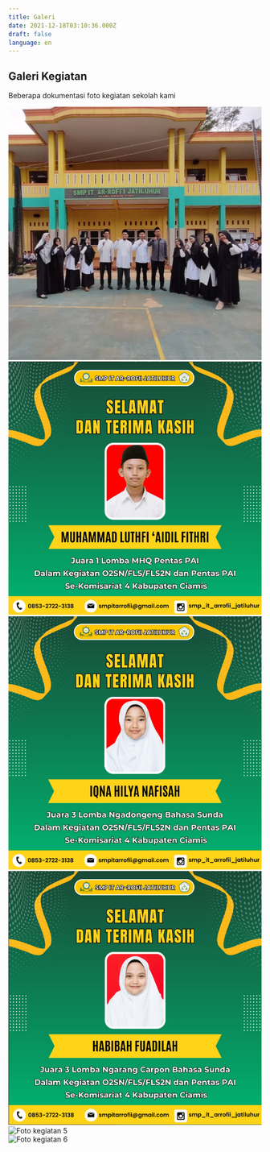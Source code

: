 ```yaml
---
title: Galeri
date: 2021-12-18T03:10:36.000Z
draft: false
language: en
---
```


<!-- @format -->

<section class="py-12 bg-white dark:bg-gray-900">
  <div class="max-w-screen-xl mx-auto px-4 lg:px-8">
    <div class="mb-10 text-center">
      <h2 class="text-3xl font-bold text-gray-800 dark:text-white">Galeri Kegiatan</h2>
      <p class="mt-2 text-gray-600 dark:text-gray-300">Beberapa dokumentasi foto kegiatan sekolah kami</p>
    </div>
    <div class="grid grid-cols-1 sm:grid-cols-2 md:grid-cols-3 gap-6">
      <div>
        <img class="object-cover w-full h-64 rounded-lg shadow-md" src="../assets/images/gallery/Screenshot 2025-06-24 002200.png" alt="Foto kegiatan 1" />
      </div>
      <div>
        <img class="object-cover w-full h-64 rounded-lg shadow-md" src="../assets/images/gallery/Screenshot 2025-06-24 020342.png" alt="Foto kegiatan 2" />
      </div>
      <div>
        <img class="object-cover w-full h-64 rounded-lg shadow-md" src="../assets/images/gallery/Screenshot 2025-06-24 020310.png" alt="Foto kegiatan 3" />
      </div>
      <div>
        <img class="object-cover w-full h-64 rounded-lg shadow-md" src="../assets/images/gallery/Screenshot 2025-06-24 020324.png" alt="Foto kegiatan 4" />
      </div>
      <div>
        <img class="object-cover w-full h-64 rounded-lg shadow-md" src="/images/galeri/5.jpg" alt="Foto kegiatan 5" />
      </div>
      <div>
        <img class="object-cover w-full h-64 rounded-lg shadow-md" src="/images/galeri/6.jpg" alt="Foto kegiatan 6" />
      </div>
    </div>
  </div>
</section>

